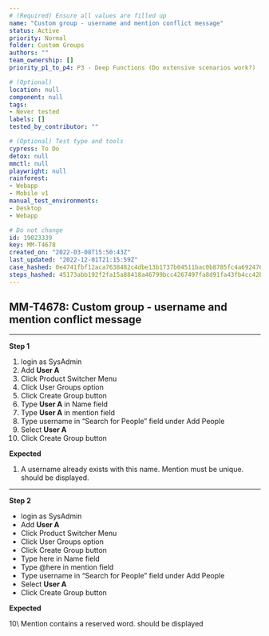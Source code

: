 ```yaml
---
# (Required) Ensure all values are filled up
name: "Custom group - username and mention conflict message"
status: Active
priority: Normal
folder: Custom Groups
authors: ""
team_ownership: []
priority_p1_to_p4: P3 - Deep Functions (Do extensive scenarios work?)

# (Optional)
location: null
component: null
tags: 
- Never tested
labels: []
tested_by_contributor: ""

# (Optional) Test type and tools
cypress: To Do
detox: null
mmctl: null
playwright: null
rainforest: 
- Webapp
- Mobile v1
manual_test_environments: 
- Desktop
- Webapp

# Do not change
id: 19023339
key: MM-T4678
created_on: "2022-03-08T15:50:43Z"
last_updated: "2022-12-01T21:15:59Z"
case_hashed: 0e4741fbf12aca7638482c4dbe13b1737b04511bac0b8785fc4a69247600d1841ae87e3f7ab204c7cbbbcb2f07132041
steps_hashed: 45173abb192f2fa15a88418a46799bcc4267497fa8d91fa43fb4cc42b12a16eb337fa91304621f713864824322fe1592
---
```


<!-- (Auto-generated) Based on frontmatter's "key" and "name" -->

## MM-T4678: Custom group - username and mention conflict message

---

**Step 1**

1. login as SysAdmin
2. Add **User A**
3. Click Product Switcher Menu
4. Click User Groups option
5. Click Create Group button
6. Type **User A** in Name field
7. Type **User A** in mention field
8. Type username in “Search for People” field under Add People
9. Select **User A**
10. Click Create Group button

**Expected**

1. A username already exists with this name. Mention must be unique. should be displayed.

---

**Step 2**

- login as SysAdmin
- Add **User A**
- Click Product Switcher Menu
- Click User Groups option
- Click Create Group button
- Type here in Name field
- Type @here in mention field
- Type username in “Search for People” field under Add People
- Select **User A**
- Click Create Group button

**Expected**

10\ Mention contains a reserved word. should be displayed
